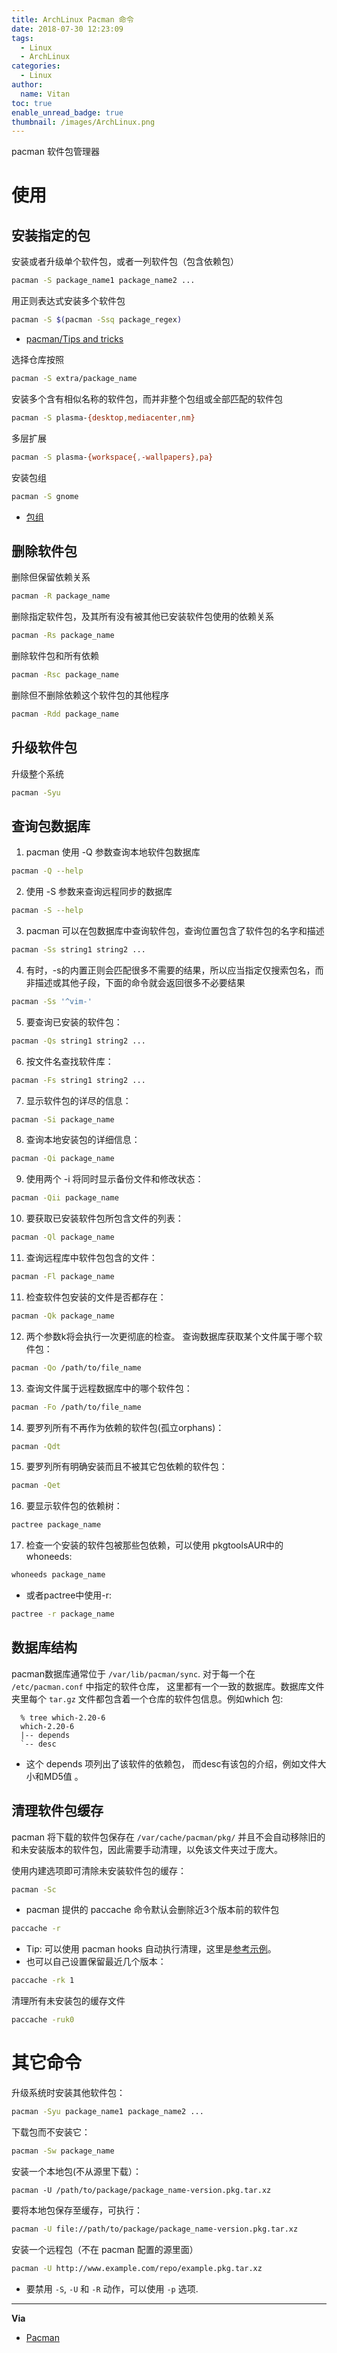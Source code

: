 ```yaml
---
title: ArchLinux Pacman 命令
date: 2018-07-30 12:23:09
tags:
  - Linux
  - ArchLinux
categories:
  - Linux
author:
  name: Vitan
toc: true
enable_unread_badge: true
thumbnail: /images/ArchLinux.png
---
```

pacman 软件包管理器
<!--more-->
# 使用
## 安装指定的包
安装或者升级单个软件包，或者一列软件包（包含依赖包）
```bash
pacman -S package_name1 package_name2 ...
```

用正则表达式安装多个软件包
```bash
pacman -S $(pacman -Ssq package_regex)
```
- [pacman/Tips and tricks](https://wiki.archlinux.org/index.php/Pacman/Tips_and_tricks)

选择仓库按照
```bash
pacman -S extra/package_name
```

安装多个含有相似名称的软件包，而并非整个包组或全部匹配的软件包
```bash
pacman -S plasma-{desktop,mediacenter,nm}
```

多层扩展
```bash
pacman -S plasma-{workspace{,-wallpapers},pa}
```

安装包组
```bash
pacman -S gnome
```
- [包组](https://wiki.archlinux.org/index.php/Creating_packages#Meta_packages_and_groups)


## 删除软件包
删除但保留依赖关系
```bash
pacman -R package_name
```

删除指定软件包，及其所有没有被其他已安装软件包使用的依赖关系
```bash
pacman -Rs package_name
```

删除软件包和所有依赖
```bash
pacman -Rsc package_name
```

删除但不删除依赖这个软件包的其他程序
```bash
pacman -Rdd package_name
```

## 升级软件包
升级整个系统
```bash
pacman -Syu
```

## 查询包数据库
1. pacman 使用 -Q 参数查询本地软件包数据库
```bash
pacman -Q --help
```

2. 使用 -S 参数来查询远程同步的数据库
```bash
pacman -S --help
```

3. pacman 可以在包数据库中查询软件包，查询位置包含了软件包的名字和描述
```bash
pacman -Ss string1 string2 ...
```

4. 有时，-s的内置正则会匹配很多不需要的结果，所以应当指定仅搜索包名，而非描述或其他子段，下面的命令就会返回很多不必要结果
```bash
pacman -Ss '^vim-'
```

5. 要查询已安装的软件包：
```bash
pacman -Qs string1 string2 ...
```
  
6. 按文件名查找软件库：
```bash
pacman -Fs string1 string2 ...
```
7. 显示软件包的详尽的信息：
```bash
pacman -Si package_name
```

8. 查询本地安装包的详细信息：
```bash
pacman -Qi package_name
```

9. 使用两个 -i 将同时显示备份文件和修改状态：
```bash
pacman -Qii package_name
```

10. 要获取已安装软件包所包含文件的列表：
```bash
pacman -Ql package_name
```

11. 查询远程库中软件包包含的文件：
```bash
pacman -Fl package_name
```

11. 检查软件包安装的文件是否都存在：
```bash
pacman -Qk package_name
```

12. 两个参数k将会执行一次更彻底的检查。 查询数据库获取某个文件属于哪个软件包：
```bash
pacman -Qo /path/to/file_name
```

13. 查询文件属于远程数据库中的哪个软件包：
```bash
pacman -Fo /path/to/file_name
```

14. 要罗列所有不再作为依赖的软件包(孤立orphans)：
```bash
pacman -Qdt
```

15. 要罗列所有明确安装而且不被其它包依赖的软件包：
```bash
pacman -Qet
```

16. 要显示软件包的依赖树：
```bash
pactree package_name
```

17. 检查一个安装的软件包被那些包依赖，可以使用 pkgtoolsAUR中的whoneeds:
```bash
whoneeds package_name
```
- 或者pactree中使用-r:
```bash
pactree -r package_name
```

## 数据库结构
pacman数据库通常位于 `/var/lib/pacman/sync`. 对于每一个在 `/etc/pacman.conf` 中指定的软件仓库， 这里都有一个一致的数据库。数据库文件夹里每个 `tar.gz` 文件都包含着一个仓库的软件包信息。例如which 包:
```
  % tree which-2.20-6
  which-2.20-6
  |-- depends
  `-- desc
```
- 这个 depends 项列出了该软件的依赖包， 而desc有该包的介绍，例如文件大小和MD5值 。

## 清理软件包缓存
 pacman 将下载的软件包保存在 `/var/cache/pacman/pkg/` 并且不会自动移除旧的和未安装版本的软件包，因此需要手动清理，以免该文件夹过于庞大。

使用内建选项即可清除未安装软件包的缓存：
```bash
pacman -Sc
```

- pacman 提供的 paccache 命令默认会删除近3个版本前的软件包

```bash
paccache -r
```
- Tip: 可以使用 pacman hooks 自动执行清理，这里是[参考示例](https://bbs.archlinux.org/viewtopic.php?pid=1694743#p1694743)。
- 也可以自己设置保留最近几个版本：

```bash
paccache -rk 1
```
清理所有未安装包的缓存文件
```bash
paccache -ruk0
```

# 其它命令
升级系统时安装其他软件包：
```bash
pacman -Syu package_name1 package_name2 ...
```

下载包而不安装它：
```bash
pacman -Sw package_name
```
安装一个本地包(不从源里下载）：
```
pacman -U /path/to/package/package_name-version.pkg.tar.xz
```

要将本地包保存至缓存，可执行：
```bash
pacman -U file://path/to/package/package_name-version.pkg.tar.xz
```

安装一个远程包（不在 pacman 配置的源里面）
```sh
pacman -U http://www.example.com/repo/example.pkg.tar.xz
```
- 要禁用 `-S`, `-U` 和 `-R` 动作，可以使用 `-p` 选项.

---
**Via**
- [Pacman](https://wiki.archlinux.org/index.php/Pacman_(%E7%AE%80%E4%BD%93%E4%B8%AD%E6%96%87))
